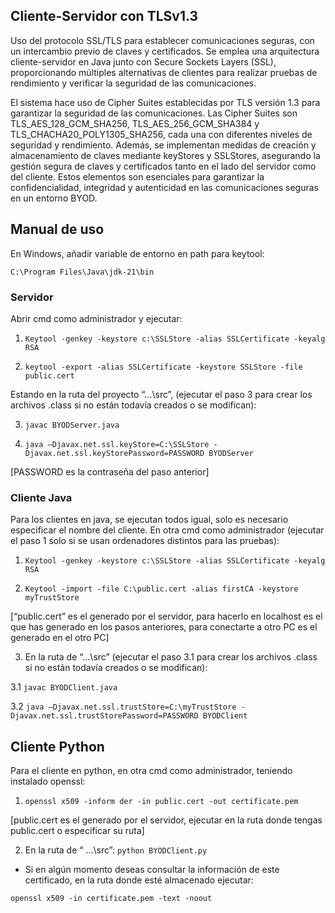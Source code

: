 ## Cliente-Servidor con TLSv1.3

Uso del protocolo SSL/TLS para establecer comunicaciones seguras, con un intercambio previo de claves y certificados. Se emplea una arquitectura cliente-servidor en Java junto con Secure Sockets Layers (SSL), proporcionando múltiples alternativas de clientes para realizar pruebas de rendimiento y verificar la seguridad de las comunicaciones.

El sistema hace uso de Cipher Suites establecidas por TLS versión 1.3 para garantizar
la seguridad de las comunicaciones. Las Cipher Suites son TLS_AES_128_GCM_SHA256,
TLS_AES_256_GCM_SHA384 y TLS_CHACHA20_POLY1305_SHA256, cada una con
diferentes niveles de seguridad y rendimiento. Además, se implementan medidas de
creación y almacenamiento de claves mediante keyStores y SSLStores, asegurando
la gestión segura de claves y certificados tanto en el lado del servidor como del
cliente. Estos elementos son esenciales para garantizar la confidencialidad, integridad y
autenticidad en las comunicaciones seguras en un entorno BYOD.

## Manual de uso

En Windows, añadir variable de entorno en path para keytool:

`C:\Program Files\Java\jdk-21\bin`

### Servidor

Abrir cmd como administrador y ejecutar:

1. `Keytool -genkey -keystore c:\SSLStore -alias SSLCertificate -keyalg RSA`
   
2. `keytool -export -alias SSLCertificate -keystore SSLStore -file public.cert`

Estando en la ruta del proyecto “...\src”, (ejecutar el paso 3 para crear los
archivos .class si no están todavía creados o se modifican):

3. `javac BYODServer.java`
   
4. `java –Djavax.net.ssl.keyStore=C:\SSLStore -Djavax.net.ssl.keyStorePassword=PASSWORD BYODServer`

[PASSWORD es la contraseña del paso anterior]

### Cliente Java

Para los clientes en java, se ejecutan todos igual, solo es necesario especificar el nombre del cliente. En otra cmd como administrador (ejecutar el paso 1 solo si se
usan ordenadores distintos para las pruebas):

1. `Keytool -genkey -keystore c:\SSLStore -alias SSLCertificate -keyalg RSA`
   
2. `Keytool -import -file C:\public.cert -alias firstCA -keystore myTrustStore`

[“public.cert” es el generado por el servidor, para hacerlo en localhost es el
que has generado en los pasos anteriores, para conectarte a otro PC es el
generado en el otro PC]

3. En la ruta de “…\src” (ejecutar el paso 3.1 para crear los archivos .class
si no están todavía creados o se modifican):

3.1 `javac BYODClient.java`

3.2 `java –Djavax.net.ssl.trustStore=C:\myTrustStore -Djavax.net.ssl.trustStorePassword=PASSWORD BYODClient`

## Cliente Python
Para el cliente en python, en otra cmd como administrador, teniendo instalado
openssl:

1. `openssl x509 -inform der -in public.cert -out certificate.pem`
   
[public.cert es el generado por el servidor, ejecutar en la ruta donde tengas
public.cert o especificar su ruta]

2. En la ruta de “ …\src”: `python BYODClient.py`
   
- Si en algún momento deseas consultar la información de este certificado, en
la ruta donde esté almacenado ejecutar:

`openssl x509 -in certificate.pem -text -noout`
